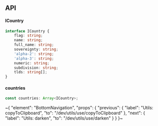

## API

#### ICountry

```ts
interface ICountry {
    flag: string;
    name: string;
    full_name: string;
    sovereignty: string;
    'alpha-2': string;
    'alpha-3': string;
    numeric: string;
    subdivision: string;
    tlds: string[];
}
```

#### countries

```ts
const countries: Array<ICountry>;
```


~{
  "element": "BottomNavigation",
  "props": {
    "previous": {
      "label": "Utils: copyToClipboard",
      "to": "/dev/utils/use/copyToClipboard"
    },
    "next": {
      "label": "Utils: darken",
      "to": "/dev/utils/use/darken"
    }
  }
}~
